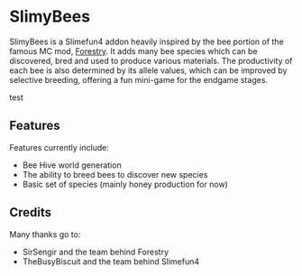 # SlimyBees
SlimyBees is a Slimefun4 addon heavily inspired by the bee portion of the famous MC mod,
[Forestry](https://www.curseforge.com/minecraft/mc-mods/forestry).
It adds many bee species which can be discovered, bred and used to produce various materials.
The productivity of each bee is also determined by its allele values,
which can be improved by selective breeding, offering a fun mini-game for the endgame stages. 

test

## Features
Features currently include:
* Bee Hive world generation
* The ability to breed bees to discover new species
* Basic set of species (mainly honey production for now)

## Credits
Many thanks go to:
* SirSengir and the team behind Forestry
* TheBusyBiscuit and the team behind Slimefun4 
